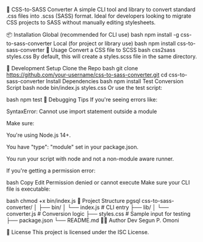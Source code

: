 🎨 CSS-to-SASS Converter
A simple CLI tool and library to convert standard .css files into .scss (SASS) format. Ideal for developers looking to migrate CSS projects to SASS without manually editing stylesheets.

📦 Installation
Global (recommended for CLI use)
bash
npm install -g css-to-sass-converter
Local (for project or library use)
bash
npm install css-to-sass-converter
🚀 Usage
Convert a CSS file to SCSS
bash
css2sass styles.css
By default, this will create a styles.scss file in the same directory.

🧪 Development Setup
Clone the Repo
bash
git clone https://github.com/your-username/css-to-sass-converter.git
cd css-to-sass-converter
Install Dependencies
bash
npm install
Test Conversion Script
bash
node bin/index.js styles.css
Or use the test script:

bash
npm test
🐛 Debugging Tips
If you're seeing errors like:

SyntaxError: Cannot use import statement outside a module

Make sure:

You're using Node.js 14+.

You have "type": "module" set in your package.json.

You run your script with node and not a non-module aware runner.

If you're getting a permission error:

bash
Copy
Edit
Permission denied or cannot execute
Make sure your CLI file is executable:

bash
chmod +x bin/index.js
📁 Project Structure
pgsql
css-to-sass-converter/
│
├── bin/
│   └── index.js         # CLI entry
├── lib/
│   └── converter.js     # Conversion logic
├── styles.css           # Sample input for testing
├── package.json
└── README.md
👨‍💻 Author
Dev Segun P. Omoni

📄 License
This project is licensed under the ISC License.

